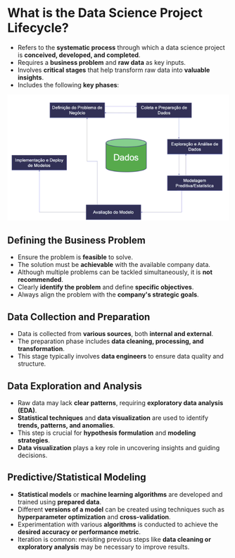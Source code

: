# What is the Data Science Project Lifecycle?

- Refers to the **systematic process** through which a data science project is **conceived, developed, and completed**.
- Requires a **business problem** and **raw data** as key inputs.
- Involves **critical stages** that help transform raw data into **valuable insights**.
- Includes the following **key phases**:
  
![img](../img/Screenshot%20from%202025-03-15%2018-32-13.png)

## Defining the Business Problem

- Ensure the problem is **feasible** to solve.
- The solution must be **achievable** with the available company data.
- Although multiple problems can be tackled simultaneously, it is **not recommended**.
- Clearly **identify the problem** and define **specific objectives**.
- Always align the problem with the **company's strategic goals**.

## Data Collection and Preparation

- Data is collected from **various sources**, both **internal and external**.
- The preparation phase includes **data cleaning, processing, and transformation**.
- This stage typically involves **data engineers** to ensure data quality and structure.

## Data Exploration and Analysis

- Raw data may lack **clear patterns**, requiring **exploratory data analysis (EDA)**.
- **Statistical techniques** and **data visualization** are used to identify **trends, patterns, and anomalies**.
- This step is crucial for **hypothesis formulation** and **modeling strategies**.
- **Data visualization** plays a key role in uncovering insights and guiding decisions.

## Predictive/Statistical Modeling

- **Statistical models** or **machine learning algorithms** are developed and trained using **prepared data**.
- Different **versions of a model** can be created using techniques such as **hyperparameter optimization** and **cross-validation**.
- Experimentation with various **algorithms** is conducted to achieve the **desired accuracy or performance metric**.
- Iteration is common: revisiting previous steps like **data cleaning or exploratory analysis** may be necessary to improve results.